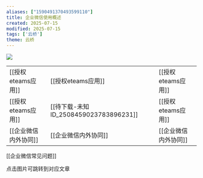 ```yaml
---
aliases: ["1590491370493599110"]
title: 企业微信使用概述
created: 2025-07-15
modified: 2025-07-15
tags: ['云桥']
theme: 云桥
---
```


![](53d8c05f179c482dddc9bff6bde87756.jpg)

|  |  |  |
| --- | --- | --- |
| [[授权eteams应用]] | [[授权eteams应用]] | [[授权eteams应用]] |
| [[授权eteams应用]] | [[待下载-未知ID\_2508459023783896231]] | [[授权eteams应用]] |
| [[企业微信内外协同]] | [[企业微信内外协同]] | [[企业微信内外协同]] |

[[企业微信常见问题]]

点击图片可跳转到对应文章